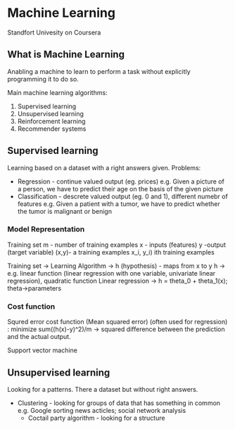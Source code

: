 # Machine Learning
Standfort Univesity on Coursera

## What is Machine Learning
Anabling a machine to learn to perform a task without explicitly programming it to do so.

Main machine learning algorithms:
1) Supervised learning
2) Unsupervised learning
3) Reinforcement learning
4) Recommender systems

## Supervised learning
Learning based on a dataset with a right answers given.
Problems:
 - Regression - continue valued output (eg. prices)
   e.g. Given a picture of a person, we have to predict their age on the basis of the given picture
 - Classification - descrete valued output (eg. 0 and 1), different numebr of features
   e.g. Given a patient with a tumor, we have to predict whether the tumor is malignant or benign

### Model Representation
Training set
m - number of training examples
x - inputs (features)
y -output (target variable)
(x,y)- a training examples
x_i, y_i) ith training examples

Training set -> Learning Algorithm -> h (hypothesis) - maps from x to y
h -> e.g. linear function (linear regression with one variable, univariate linear regression), quadratic function
Linear regression -> h = theta_0 + theta_1(x); theta->parameters

### Cost function
Squred error cost function (Mean squared error) (often used for regression)
: minimize sum((h(x)-y)^2)/m -> squared difference between the prediction and the actual output.



Support vector machine 

## Unsupervised learning
Looking for a patterns. There a dataset but without right answers.
 - Clustering - looking for groups of data that has something in common
   e.g. Google sorting news acticles; social network analysis
    - Coctail party algorithm - looking for a structure
   
